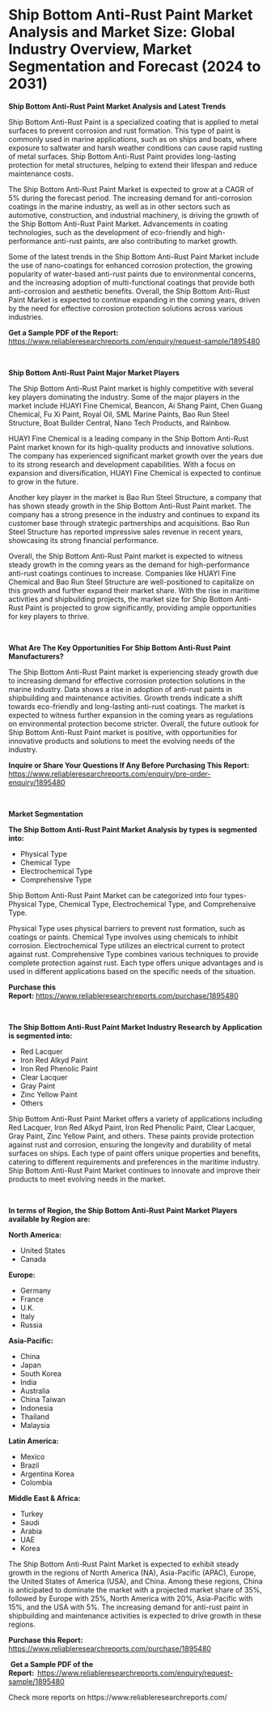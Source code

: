 <p><h1>Ship Bottom Anti-Rust Paint Market Analysis and Market Size: Global Industry Overview, Market Segmentation and Forecast (2024 to 2031)</h1></p><p><strong>Ship Bottom Anti-Rust Paint Market Analysis and Latest Trends</strong></p>
<p><p>Ship Bottom Anti-Rust Paint is a specialized coating that is applied to metal surfaces to prevent corrosion and rust formation. This type of paint is commonly used in marine applications, such as on ships and boats, where exposure to saltwater and harsh weather conditions can cause rapid rusting of metal surfaces. Ship Bottom Anti-Rust Paint provides long-lasting protection for metal structures, helping to extend their lifespan and reduce maintenance costs.</p><p>The Ship Bottom Anti-Rust Paint Market is expected to grow at a CAGR of 5% during the forecast period. The increasing demand for anti-corrosion coatings in the marine industry, as well as in other sectors such as automotive, construction, and industrial machinery, is driving the growth of the Ship Bottom Anti-Rust Paint Market. Advancements in coating technologies, such as the development of eco-friendly and high-performance anti-rust paints, are also contributing to market growth.</p><p>Some of the latest trends in the Ship Bottom Anti-Rust Paint Market include the use of nano-coatings for enhanced corrosion protection, the growing popularity of water-based anti-rust paints due to environmental concerns, and the increasing adoption of multi-functional coatings that provide both anti-corrosion and aesthetic benefits. Overall, the Ship Bottom Anti-Rust Paint Market is expected to continue expanding in the coming years, driven by the need for effective corrosion protection solutions across various industries.</p></p>
<p><strong>Get a Sample PDF of the Report:&nbsp;</strong> <a href="https://www.reliableresearchreports.com/enquiry/request-sample/1895480">https://www.reliableresearchreports.com/enquiry/request-sample/1895480</a></p>
<p>&nbsp;</p>
<p><strong>Ship Bottom Anti-Rust Paint Major Market Players</strong></p>
<p><p>The Ship Bottom Anti-Rust Paint market is highly competitive with several key players dominating the industry. Some of the major players in the market include HUAYI Fine Chemical, Beancon, Ai Shang Paint, Chen Guang Chemical, Fu Xi Paint, Royal Oil, SML Marine Paints, Bao Run Steel Structure, Boat Builder Central, Nano Tech Products, and Rainbow.</p><p>HUAYI Fine Chemical is a leading company in the Ship Bottom Anti-Rust Paint market known for its high-quality products and innovative solutions. The company has experienced significant market growth over the years due to its strong research and development capabilities. With a focus on expansion and diversification, HUAYI Fine Chemical is expected to continue to grow in the future.</p><p>Another key player in the market is Bao Run Steel Structure, a company that has shown steady growth in the Ship Bottom Anti-Rust Paint market. The company has a strong presence in the industry and continues to expand its customer base through strategic partnerships and acquisitions. Bao Run Steel Structure has reported impressive sales revenue in recent years, showcasing its strong financial performance.</p><p>Overall, the Ship Bottom Anti-Rust Paint market is expected to witness steady growth in the coming years as the demand for high-performance anti-rust coatings continues to increase. Companies like HUAYI Fine Chemical and Bao Run Steel Structure are well-positioned to capitalize on this growth and further expand their market share. With the rise in maritime activities and shipbuilding projects, the market size for Ship Bottom Anti-Rust Paint is projected to grow significantly, providing ample opportunities for key players to thrive.</p></p>
<p>&nbsp;</p>
<p><strong>What Are The Key Opportunities For Ship Bottom Anti-Rust Paint Manufacturers?</strong></p>
<p><p>The Ship Bottom Anti-Rust Paint market is experiencing steady growth due to increasing demand for effective corrosion protection solutions in the marine industry. Data shows a rise in adoption of anti-rust paints in shipbuilding and maintenance activities. Growth trends indicate a shift towards eco-friendly and long-lasting anti-rust coatings. The market is expected to witness further expansion in the coming years as regulations on environmental protection become stricter. Overall, the future outlook for Ship Bottom Anti-Rust Paint market is positive, with opportunities for innovative products and solutions to meet the evolving needs of the industry.</p></p>
<p><strong>Inquire or Share Your Questions If Any Before Purchasing This Report:</strong> <a href="https://www.reliableresearchreports.com/enquiry/pre-order-enquiry/1895480">https://www.reliableresearchreports.com/enquiry/pre-order-enquiry/1895480</a></p>
<p>&nbsp;</p>
<p><strong>Market Segmentation</strong></p>
<p><strong>The Ship Bottom Anti-Rust Paint Market Analysis by types is segmented into:</strong></p>
<p><ul><li>Physical Type</li><li>Chemical Type</li><li>Electrochemical Type</li><li>Comprehensive Type</li></ul></p>
<p><p>Ship Bottom Anti-Rust Paint Market can be categorized into four types- Physical Type, Chemical Type, Electrochemical Type, and Comprehensive Type. </p><p>Physical Type uses physical barriers to prevent rust formation, such as coatings or paints. Chemical Type involves using chemicals to inhibit corrosion. Electrochemical Type utilizes an electrical current to protect against rust. Comprehensive Type combines various techniques to provide complete protection against rust. Each type offers unique advantages and is used in different applications based on the specific needs of the situation.</p></p>
<p><strong>Purchase this Report:&nbsp;</strong><a href="https://www.reliableresearchreports.com/purchase/1895480">https://www.reliableresearchreports.com/purchase/1895480</a></p>
<p>&nbsp;</p>
<p><strong>The Ship Bottom Anti-Rust Paint Market Industry Research by Application is segmented into:</strong></p>
<p><ul><li>Red Lacquer</li><li>Iron Red Alkyd Paint</li><li>Iron Red Phenolic Paint</li><li>Clear Lacquer</li><li>Gray Paint</li><li>Zinc Yellow Paint</li><li>Others</li></ul></p>
<p><p>Ship Bottom Anti-Rust Paint Market offers a variety of applications including Red Lacquer, Iron Red Alkyd Paint, Iron Red Phenolic Paint, Clear Lacquer, Gray Paint, Zinc Yellow Paint, and others. These paints provide protection against rust and corrosion, ensuring the longevity and durability of metal surfaces on ships. Each type of paint offers unique properties and benefits, catering to different requirements and preferences in the maritime industry. Ship Bottom Anti-Rust Paint Market continues to innovate and improve their products to meet evolving needs in the market.</p></p>
<p>&nbsp;</p>
<p><strong>In terms of Region, the Ship Bottom Anti-Rust Paint Market Players available by Region are:</strong></p>
<p>
    <p> <strong> North America: </strong>
        <ul>
            <li>United States</li>
            <li>Canada</li>
        </ul>
        </p> 
    <p> <strong> Europe: </strong>
        <ul>
            <li>Germany</li>
            <li>France</li>
            <li>U.K.</li>
            <li>Italy</li>
            <li>Russia</li>
        </ul>
        </p> 
    <p> <strong> Asia-Pacific: </strong>
        <ul>
            <li>China</li>
            <li>Japan</li>
            <li>South Korea</li>
            <li>India</li>
            <li>Australia</li>
            <li>China Taiwan</li>
            <li>Indonesia</li>
            <li>Thailand</li>
            <li>Malaysia</li>
        </ul>
        </p> 
    <p> <strong> Latin America: </strong>
        <ul>
            <li>Mexico</li>
            <li>Brazil</li>
            <li>Argentina Korea</li>
            <li>Colombia</li>
        </ul>
        </p> 
    <p> <strong> Middle East & Africa: </strong>
        <ul>
            <li>Turkey</li>
            <li>Saudi</li>
            <li>Arabia</li>
            <li>UAE</li>
            <li>Korea</li>
        </ul>
    </p>
    </p>
<p><p>The Ship Bottom Anti-Rust Paint Market is expected to exhibit steady growth in the regions of North America (NA), Asia-Pacific (APAC), Europe, the United States of America (USA), and China. Among these regions, China is anticipated to dominate the market with a projected market share of 35%, followed by Europe with 25%, North America with 20%, Asia-Pacific with 15%, and the USA with 5%. The increasing demand for anti-rust paint in shipbuilding and maintenance activities is expected to drive growth in these regions.</p></p>
<p><strong>Purchase this Report: </strong><a href="https://www.reliableresearchreports.com/purchase/1895480">https://www.reliableresearchreports.com/purchase/1895480</a></p>
<p>&nbsp;<strong>Get a Sample PDF of the Report:&nbsp;&nbsp;</strong><a href="https://www.reliableresearchreports.com/enquiry/request-sample/1895480">https://www.reliableresearchreports.com/enquiry/request-sample/1895480</a></p>
<p><strong></strong></p>
<p>Check more reports on https://www.reliableresearchreports.com/</p>